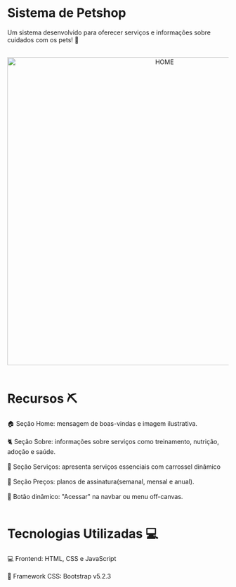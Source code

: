 # Sistema de Petshop

Um sistema desenvolvido para oferecer serviços e informações sobre cuidados com os pets! :sparkling_heart:
<br>
<br>

<div align="center">
<img src="https://github.com/user-attachments/assets/65b8f6bf-e63e-4318-8c46-6d93b5bd6bac" width="700px" alt="HOME" border="0" id="landing page">
</div>
<br>

# Recursos :pick:

:house: Seção Home: mensagem de boas-vindas e imagem ilustrativa.
<br>
<br>
:cat2: Seção Sobre: informações sobre serviços como treinamento, nutrição, adoção e saúde.
<br>
<br>
:dart: Seção Serviços: apresenta serviços essenciais com carrossel dinâmico
<br>
<br>
:money_with_wings: Seção Preços: planos de assinatura(semanal, mensal e anual).
<br>
<br>
:round_pushpin: Botão dinâmico: "Acessar" na navbar ou menu off-canvas.
<br>
<br>

# Tecnologias Utilizadas :computer:

:computer: Frontend: HTML, CSS e JavaScript
<br>
<br>
:abacus: Framework CSS: Bootstrap v5.2.3
 
